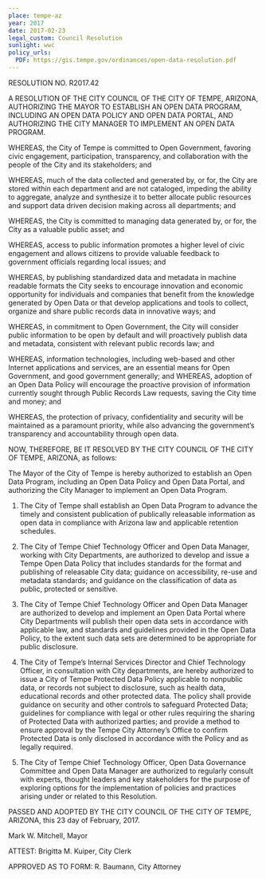 ```yaml
---
place: tempe-az
year: 2017
date: 2017-02-23
legal_custom: Council Resolution
sunlight: wwc
policy_urls:
  PDF: https://gis.tempe.gov/ordinances/open-data-resolution.pdf
---
```


RESOLUTION NO. R2017.42

A RESOLUTION OF THE CITY COUNCIL OF THE CITY OF TEMPE, ARIZONA, AUTHORIZING THE MAYOR TO ESTABLISH AN OPEN DATA PROGRAM, INCLUDING AN OPEN DATA POLICY AND OPEN DATA PORTAL, AND AUTHORIZING THE CITY MANAGER TO IMPLEMENT AN OPEN DATA PROGRAM.


WHEREAS, the City of Tempe is committed to Open Government, favoring civic engagement, participation, transparency, and collaboration with the people of the City and its stakeholders; and

WHEREAS, much of the data collected and generated by, or for, the City are stored within each department and are not cataloged, impeding the ability to aggregate, analyze and synthesize it to better allocate public resources and support data driven decision making across all departments; and

WHEREAS, the City is committed to managing data generated by, or for, the City as a valuable public asset; and

WHEREAS, access to public information promotes a higher level of civic engagement and allows citizens to provide valuable feedback to government officials regarding local issues; and

WHEREAS, by publishing standardized data and metadata in machine readable formats the City seeks to encourage innovation and economic opportunity for individuals and companies that benefit from the knowledge generated by Open Data or that develop applications and tools to collect, organize and share public records data in innovative ways; and

WHEREAS, in commitment to Open Government, the City will consider public information to be open by default and will proactively publish data and metadata, consistent with relevant public records law; and

WHEREAS, information technologies, including web-based and other Internet applications and services, are an essential means for Open Government, and good government generally; and WHEREAS, adoption of an Open Data Policy will encourage the proactive provision of information currently sought through Public Records Law requests, saving the City time and money; and

WHEREAS, the protection of privacy, confidentiality and security will be maintained as a paramount priority, while also advancing the government’s transparency and accountability through open data.

NOW, THEREFORE, BE IT RESOLVED BY THE CITY COUNCIL OF THE CITY OF TEMPE, ARIZONA, as follows:

The Mayor of the City of Tempe is hereby authorized to establish an Open Data Program, including an Open Data Policy and Open Data Portal, and authorizing the City Manager to implement an Open Data Program.

1. The City of Tempe shall establish an Open Data Program to advance the timely and consistent publication of publically releasable information as open data in compliance with Arizona law and applicable retention schedules.

2. The City of Tempe Chief Technology Officer and Open Data Manager, working with City Departments, are authorized to develop and issue a Tempe Open Data Policy that includes standards for the format and publishing of releasable City data; guidance on accessibility, re-use and metadata standards; and guidance on the classification of data as public, protected or sensitive.

3. The City of Tempe Chief Technology Officer and Open Data Manager are authorized to develop and implement an Open Data Portal where City Departments will publish their open data sets in accordance with applicable law, and standards and guidelines provided in the Open Data Policy, to the extent such data sets are determined to be appropriate for public disclosure.

4. The City of Tempe’s Internal Services Director and Chief Technology Officer, in consultation with City departments, are hereby authorized to issue a City of Tempe Protected Data Policy applicable to nonpublic data, or records not subject to disclosure, such as health data, educational records and other protected data. The policy shall provide guidance on security and other controls to safeguard Protected Data; guidelines for compliance with legal or other rules requiring the sharing of Protected Data with authorized parties; and provide a method to ensure approval by the Tempe City Attorney’s Office to confirm Protected Data is only disclosed in accordance with the Policy and as legally required.

5. The City of Tempe Chief Technology Officer, Open Data Governance Committee and Open Data Manager are authorized to regularly consult with experts, thought leaders and key stakeholders for the purpose of exploring options for the implementation of policies and practices arising under or related to this Resolution.

PASSED AND ADOPTED BY THE CITY COUNCIL OF THE CITY OF TEMPE, ARIZONA, this 23 day of February, 2017.

Mark W. Mitchell, Mayor

ATTEST: Brigitta M. Kuiper, City Clerk

APPROVED AS TO FORM:  R. Baumann, City Attorney
